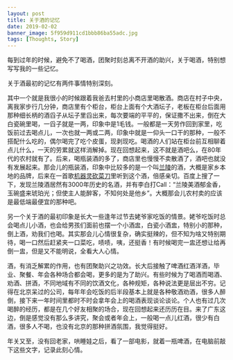 ```yaml
---
layout: post
title: 关于酒的记忆
date: 2019-02-02
banner_image: 5f959d911cd1bbb86ba55adc.jpg
tags: [Thoughts, Story]
---
```


每到过年的时候，避免不了喝酒，团聚时刻总离不开酒的助兴，关于喝酒，特别想写写我的一些记忆。

<!--more-->

关于酒最初的记忆有两件事情特别深刻。

其中一个就是我很小的时候跟着我爸去村里的小商店里喝散酒。商店在村子中央，离我家步行几分钟，商店里有个柜台，柜台上面有个大酒坛子，老板在柜台后面用那种细长柄的酒舀子从坛子里舀出来，每次要端的平平的，保证撒不出来，倒在大白瓷碗里喝，一舀子就是一两，印象中是1毛钱。一般都是一天劳作回到家里，吃饭前过去喝点儿，一次也就一两或二两，印象中就是一仰头一口干的那种，一般不搭配什么吃的，偶尔喝完了吃个皮蛋，现剥现吃。喝酒的人们站在柜台前互相聊着点儿什么，一天的劳累就这样消解掉。现在回想起来，这不就是酒吧么，在80年代的农村就有了。后来，喝瓶装酒的多了，商店里也慢慢不卖散酒了，酒吧也就没有发展起来。那会儿的瓶装酒，印象中比较多的是一个叫[兰陵](https://baike.baidu.com/item/%E5%85%B0%E9%99%B5%E9%85%92)的酒，大概是家乡本地的品牌，后来在一首歌[机器灵砍菜刀](https://v.youku.com/v_show/id_XMTY3ODQyMzE0OA==.html)里听到这个酒，倍感亲切。百度上搜了一下，发现兰陵酒居然有3000年历史的名酒，并有李白打Call：“兰陵美酒郁金香，玉碗盛来琥珀光；但使主人能醉客，不知何处是他乡”。大概那会儿农村卖的应该是最低端最便宜的那种吧。

另一个关于酒的最初印象是长大一些逢年过节去姥爷家吃饭的情景。姥爷吃饭时总会喝点儿小酒，也会给男孩们面前也摆一个小酒盅，白瓷小酒盅，特别小的那种，倒上酒，劝我们也喝。其实那会儿心情很复杂，确实挺辣的，但不知为啥又特别期待，喝一口然后赶紧夹一口菜吃，啧啧，咦，还挺香！有时候喝完一盅还想让给再倒一盅，但是又不能明说，全看大人心情。

酒，有消乏解累的作用，也有团聚助兴之功效。长大后接触了啤酒红酒洋酒，毕业、聚餐、年会各种场合都会喝，更多的是为了助兴。有些时候为了喝酒而喝酒、劝酒、拼酒，不同地域有不同的饮酒文化，各种规矩，各种说法更是层出不穷。记得在北京呆过的公司，每年年会吃饭的后半段基本上就是各种敬酒劝酒，很多人醉倒，接下来一年时间里都时不时会拿年会上的喝酒表现谈论谈论。个人也有过几次喝醉的经历，都是在几个好友相聚的场合，现在回想起来还历历在目。来了广东这边，倒是感觉没有那么多讲究，聚会或者年会上，一般喝一点儿红酒，很少有白酒，很多人不喝，也没有北京的那种拼酒氛围，我觉得挺好。

年关又至，没有回老家，哄睡娃之后，看了一部电影，就着一瓶啤酒，在电脑前敲下这些文字，记录此刻心情。
